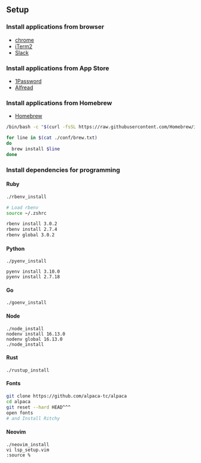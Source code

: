 ## Setup

### Install applications from browser

- [chrome](https://www.google.com/intl/ja_jp/chrome/)
- [iTerm2](https://iterm2.com)
- [Slack](https://slack.com/intl/ja-jp/downloads/mac?geocode=ja-jp)

### Install applications from App Store

- [1Password](https://apps.apple.com/jp/app/1password-7-password-manager/id1333542190?mt=12)
- [Alfread](https://apps.apple.com/jp/app/alfred/id405843582?mt=12)

### Install applications from Homebrew

- [Homebrew](https://brew.sh/)

```sh
/bin/bash -c "$(curl -fsSL https://raw.githubusercontent.com/Homebrew/install/HEAD/install.sh)"

for line in $(cat ./conf/brew.txt)
do 
  brew install $line
done
```

### Install dependencies for programming

#### Ruby

```sh
./rbenv_install

# Load rbenv
source ~/.zshrc

rbenv install 3.0.2
rbenv install 2.7.4
rbenv global 3.0.2
```

#### Python

```
./pyenv_install

pyenv install 3.10.0
pyenv install 2.7.18
```

#### Go

```
./goenv_install
```

#### Node

```
./node_install
nodenv install 16.13.0
nodenv global 16.13.0
./node_install
```

#### Rust

```
./rustup_install
```

#### Fonts

```sh
git clone https://github.com/alpaca-tc/alpaca
cd alpaca
git reset --hard HEAD^^^
open fonts
# and Install Ritchy
```

#### Neovim

```
./neovim_install
vi lsp_setup.vim
:source %
```
